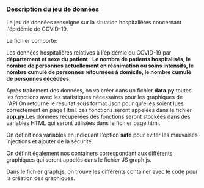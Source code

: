 
### Description du jeu de données

Le jeu de données renseigne sur la situation hospitalières concernant l'épidémie de COVID-19.

Le fichier comporte:

Les données hospitalières relatives à l'épidémie du COVID-19 par **département et sexe du patient** : 
**Le nombre de patients hospitalisés, le nombre de personnes actuellement en réanimation ou soins intensifs, 
le nombre cumulé de personnes retournées à domicile, le nombre cumulé de personnes décédées.**

Après traitement des données, on va créer dans un fichier **data.py** toutes les fonctions avec les statistiques nécessaires pour les graphiques de l'API.On retourne le résultat 
sous format Json pour qu'elles soient lues correctement en page Html.
ces fonctions seront appelées dans le fichier **app.py**.Les données récupérées des fonctions seront stockées dans des variables HTML qui seront utilisées dans le fichier page.html.

On définit nos variables en indiquant l'option **safe** pour éviter les mauvaises injections et ajouter de la sécurité.

On définit également nos containers correspondant aux différents graphiques qui seront appelés dans le fichier JS graph.js. 

Dans le fichier graph.js, on trouve les différents container avec le code pour la création des graphiques.






